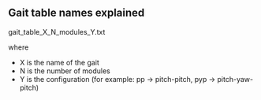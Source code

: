 Gait table names explained
------------------------------------
gait_table_X_N_modules_Y.txt

where
* X is the name of the gait
* N is the number of modules
* Y is the configuration (for example: pp -> pitch-pitch, pyp -> pitch-yaw-pitch)
